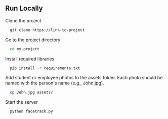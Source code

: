 
## Run Locally

Clone the project

```bash
  git clone https://link-to-project
```

Go to the project directory

```bash
  cd my-project
```

Install required libraries 

```bash
  pip install -r requirements.txt
```

Add student or employee photos to the assets folder. Each photo should be named with the person's name (e.g., John.jpg).

```bash
  cp John.jpg assets/
```

Start the server

```bash
  python facetrack.py
```